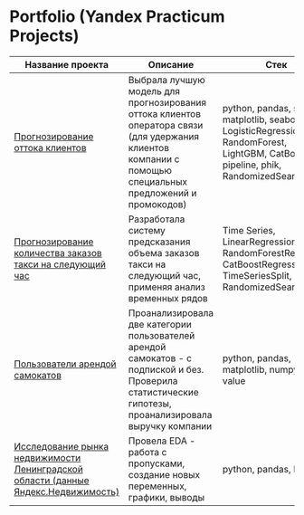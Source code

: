 # Portfolio (Yandex Practicum Projects)

Название проекта  | Описание  | Стек
------------- | -------------- | -------------
[Прогнозирование оттока клиентов](https://github.com/Irina-Kuzovleva/Portfolio/tree/main/%D0%A1ustomer%20churn)  | Выбрала лучшую модель для прогнозирования оттока клиентов оператора связи (для удержания клиентов компании с помощью специальных предложений и промокодов)   | python, pandas, sklearn, matplotlib, seaborn, LogisticRegression, RandomForest, LightGBM, CatBoost, pipeline, phik, RandomizedSearchCV 
[Прогнозирование количества заказов такси на следующий час](https://github.com/Irina-Kuzovleva/Portfolio/tree/main/Taxi%20orders%20forecasting)  | Разработала систему предсказания объема заказов такси на следующий час, применяя анализ временных рядов   | Time Series, LinearRegression, RandomForestRegressor, CatBoostRegressor, TimeSeriesSplit, RandomizedSearchCV
[Пользователи арендой самокатов](https://github.com/Irina-Kuzovleva/Portfolio/tree/main/Scooter%20rental%20users)  | Проанализировала две категории пользователей арендой самокатов - с подпиской и без. Проверила статистические гипотезы, проанализировала выручку компании   | python, pandas, matplotlib, numpy, p-value
[Исследование рынка недвижимости Ленинградской области (данные Яндекс.Недвижимость)](https://github.com/Irina-Kuzovleva/Portfolio/tree/main/Scooter%20rental%20users)  | Провела EDA - работа с пропусками, создание новых переменных, графики, выводы   | python, pandas, EDA
